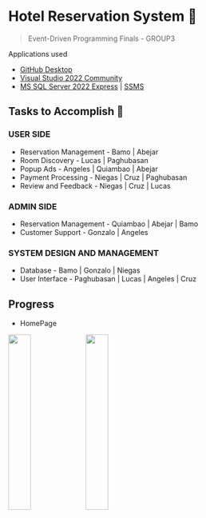 # Hotel Reservation System 🏨
> Event-Driven Programming Finals  - GROUP3

Applications used
- [GitHub Desktop](https://central.github.com/deployments/desktop/desktop/latest/win32)
- [Visual Studio 2022 Community](https://c2rsetup.officeapps.live.com/c2r/downloadVS.aspx?sku=community&channel=Release&version=VS2022&source=VSLandingPage&cid=2030:6e27e4e4403e4601b1a2dc69d331890d)
- [MS SQL Server 2022 Express](https://download.microsoft.com/download/5/1/4/5145fe04-4d30-4b85-b0d1-39533663a2f1/SQL2022-SSEI-Expr.exe) | [SSMS](https://aka.ms/ssmsfullsetup)

## Tasks to Accomplish 📝
### USER SIDE
- Reservation Management - Bamo | Abejar
- Room Discovery - Lucas | Paghubasan
- Popup Ads - Angeles | Quiambao | Abejar
- Payment Processing - Niegas | Cruz | Paghubasan
- Review and Feedback - Niegas | Cruz | Lucas

### ADMIN SIDE
- Reservation Management - Quiambao | Abejar | Bamo
- Customer Support - Gonzalo | Angeles

### SYSTEM DESIGN AND MANAGEMENT
- Database - Bamo | Gonzalo | Niegas
- User Interface - Paghubasan | Lucas | Angeles | Cruz

## Progress
- HomePage

<img src="https://raw.githubusercontent.com/Niegas280430/Hotel-Reservation-GROUP3/main/Screenshots/HomePage.png" width="30%"></img>
<img src="https://raw.githubusercontent.com/Niegas280430/Hotel-Reservation-GROUP3/main/Screenshots/HomeROOMS.jpg" width="30%"></img>
